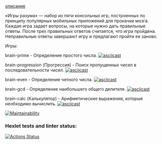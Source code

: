 [описание](https://github.com/fatfry/python-project-49/edit/main/README.md)

«Игры разума» — набор из пяти консольных игр, построенных по принципу популярных мобильных приложений для прокачки мозга. Каждая игра задает вопросы, на которые нужно дать правильные ответы. После трех правильных ответов считается, что игра пройдена. Неправильные ответы завершают игру и предлагают пройти ее заново.

Игры:


brain-prime - Определение простого числа.
[![asciicast](https://asciinema.org/a/593880.svg)](https://asciinema.org/a/593880)

brain-progression (Прогрессия) - Поиск пропущенных чисел в последовательности чисел.
[![asciicast](https://asciinema.org/a/H99sbCHgwZTDy7FCyqPDXl5M3.svg)](https://asciinema.org/a/H99sbCHgwZTDy7FCyqPDXl5M3)

brain-even - Определение четного числа.
[![asciicast](https://asciinema.org/a/fNJYtdUKOG5WuCrKyfd6Q1Tnz.svg)](https://asciinema.org/a/fNJYtdUKOG5WuCrKyfd6Q1Tnz)

brain-gcd - Определение наибольшего общего делителя.
[![asciicast](https://asciinema.org/a/9IjusJ2knzmHQa9IncTtW0Yw6.svg)](https://asciinema.org/a/9IjusJ2knzmHQa9IncTtW0Yw6)

brain-calc (Калькулятор) - Арифметические выражения, которые необходимо вычислить.
[![asciicast](https://asciinema.org/a/RusVOVB9bV1FhoCy16G7XUcqc.svg)](https://asciinema.org/a/RusVOVB9bV1FhoCy16G7XUcqc)


[![Maintainability](https://api.codeclimate.com/v1/badges/ecf726861979b5957a51/maintainability)](https://codeclimate.com/github/fatfry/python-project-49/maintainability)
### Hexlet tests and linter status:
[![Actions Status](https://github.com/fatfry/python-project-49/workflows/hexlet-check/badge.svg)](https://github.com/fatfry/python-project-49/actions)